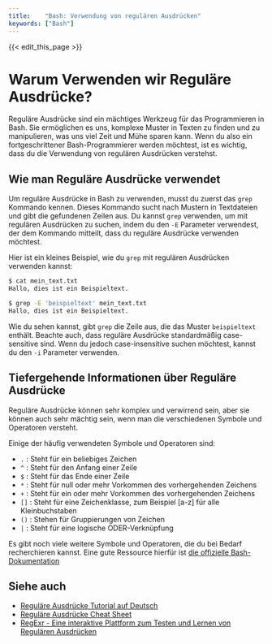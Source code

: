 ```yaml
---
title:    "Bash: Verwendung von regulären Ausdrücken"
keywords: ["Bash"]
---
```


{{< edit_this_page >}}

# Warum Verwenden wir Reguläre Ausdrücke?

Reguläre Ausdrücke sind ein mächtiges Werkzeug für das Programmieren in Bash. Sie ermöglichen es uns, komplexe Muster in Texten zu finden und zu manipulieren, was uns viel Zeit und Mühe sparen kann. Wenn du also ein fortgeschrittener Bash-Programmierer werden möchtest, ist es wichtig, dass du die Verwendung von regulären Ausdrücken verstehst.

## Wie man Reguläre Ausdrücke verwendet

Um reguläre Ausdrücke in Bash zu verwenden, musst du zuerst das `grep` Kommando kennen. Dieses Kommando sucht nach Mustern in Textdateien und gibt die gefundenen Zeilen aus. Du kannst `grep` verwenden, um mit regulären Ausdrücken zu suchen, indem du den `-E` Parameter verwendest, der dem Kommando mitteilt, dass du reguläre Ausdrücke verwenden möchtest.

Hier ist ein kleines Beispiel, wie du `grep` mit regulären Ausdrücken verwenden kannst:

```Bash
$ cat mein_text.txt
Hallo, dies ist ein Beispieltext.

$ grep -E 'beispieltext' mein_text.txt
Hallo, dies ist ein Beispieltext.
```

Wie du sehen kannst, gibt `grep` die Zeile aus, die das Muster `beispieltext` enthält. Beachte auch, dass reguläre Ausdrücke standardmäßig case-sensitive sind. Wenn du jedoch case-insensitive suchen möchtest, kannst du den `-i` Parameter verwenden.

## Tiefergehende Informationen über Reguläre Ausdrücke

Reguläre Ausdrücke können sehr komplex und verwirrend sein, aber sie können auch sehr mächtig sein, wenn man die verschiedenen Symbole und Operatoren versteht.

Einige der häufig verwendeten Symbole und Operatoren sind:

- `.` : Steht für ein beliebiges Zeichen
- `^` : Steht für den Anfang einer Zeile
- `$` : Steht für das Ende einer Zeile
- `*` : Steht für null oder mehr Vorkommen des vorhergehenden Zeichens
- `+` : Steht für ein oder mehr Vorkommen des vorhergehenden Zeichens
- `[]` : Steht für eine Zeichenklasse, zum Beispiel [a-z] für alle Kleinbuchstaben
- `()` : Stehen für Gruppierungen von Zeichen
- `|` : Steht für eine logische ODER-Verknüpfung

Es gibt noch viele weitere Symbole und Operatoren, die du bei Bedarf recherchieren kannst. Eine gute Ressource hierfür ist [die offizielle Bash-Dokumentation](https://www.gnu.org/software/bash/manual/bash.html#Pattern-Matching)

## Siehe auch

- [Reguläre Ausdrücke Tutorial auf Deutsch](https://ryanstutorials.net/bash-scripting-tutorial/bash-regular-expressions.php)
- [Reguläre Ausdrücke Cheat Sheet](https://www.rexegg.com/regex-quickstart.html)
- [RegExr - Eine interaktive Plattform zum Testen und Lernen von Regulären Ausdrücken](https://regexr.com/)